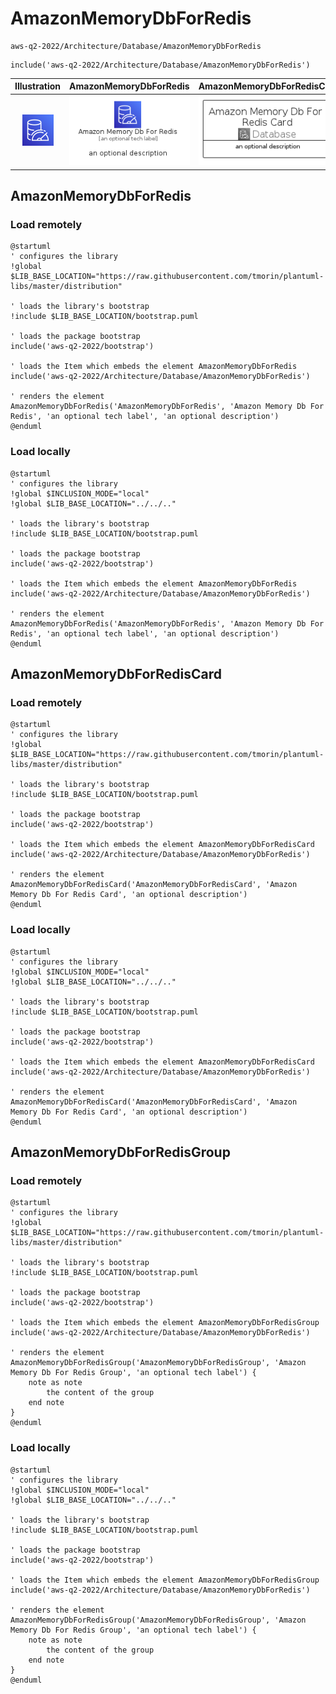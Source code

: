 # AmazonMemoryDbForRedis


```text
aws-q2-2022/Architecture/Database/AmazonMemoryDbForRedis
```

```text
include('aws-q2-2022/Architecture/Database/AmazonMemoryDbForRedis')
```



| Illustration | AmazonMemoryDbForRedis | AmazonMemoryDbForRedisCard | AmazonMemoryDbForRedisGroup |
| :---: | :---: | :---: | :---: |
| ![illustration for Illustration](../../../aws-q2-2022/Architecture/Database/AmazonMemoryDbForRedis.png) | ![illustration for AmazonMemoryDbForRedis](../../../aws-q2-2022/Architecture/Database/AmazonMemoryDbForRedis.Local.png) | ![illustration for AmazonMemoryDbForRedisCard](../../../aws-q2-2022/Architecture/Database/AmazonMemoryDbForRedisCard.Local.png) | ![illustration for AmazonMemoryDbForRedisGroup](../../../aws-q2-2022/Architecture/Database/AmazonMemoryDbForRedisGroup.Local.png) |




## AmazonMemoryDbForRedis

### Load remotely
```plantuml
@startuml
' configures the library
!global $LIB_BASE_LOCATION="https://raw.githubusercontent.com/tmorin/plantuml-libs/master/distribution"

' loads the library's bootstrap
!include $LIB_BASE_LOCATION/bootstrap.puml

' loads the package bootstrap
include('aws-q2-2022/bootstrap')

' loads the Item which embeds the element AmazonMemoryDbForRedis
include('aws-q2-2022/Architecture/Database/AmazonMemoryDbForRedis')

' renders the element
AmazonMemoryDbForRedis('AmazonMemoryDbForRedis', 'Amazon Memory Db For Redis', 'an optional tech label', 'an optional description')
@enduml
```

### Load locally
```plantuml
@startuml
' configures the library
!global $INCLUSION_MODE="local"
!global $LIB_BASE_LOCATION="../../.."

' loads the library's bootstrap
!include $LIB_BASE_LOCATION/bootstrap.puml

' loads the package bootstrap
include('aws-q2-2022/bootstrap')

' loads the Item which embeds the element AmazonMemoryDbForRedis
include('aws-q2-2022/Architecture/Database/AmazonMemoryDbForRedis')

' renders the element
AmazonMemoryDbForRedis('AmazonMemoryDbForRedis', 'Amazon Memory Db For Redis', 'an optional tech label', 'an optional description')
@enduml
```

## AmazonMemoryDbForRedisCard

### Load remotely
```plantuml
@startuml
' configures the library
!global $LIB_BASE_LOCATION="https://raw.githubusercontent.com/tmorin/plantuml-libs/master/distribution"

' loads the library's bootstrap
!include $LIB_BASE_LOCATION/bootstrap.puml

' loads the package bootstrap
include('aws-q2-2022/bootstrap')

' loads the Item which embeds the element AmazonMemoryDbForRedisCard
include('aws-q2-2022/Architecture/Database/AmazonMemoryDbForRedis')

' renders the element
AmazonMemoryDbForRedisCard('AmazonMemoryDbForRedisCard', 'Amazon Memory Db For Redis Card', 'an optional description')
@enduml
```

### Load locally
```plantuml
@startuml
' configures the library
!global $INCLUSION_MODE="local"
!global $LIB_BASE_LOCATION="../../.."

' loads the library's bootstrap
!include $LIB_BASE_LOCATION/bootstrap.puml

' loads the package bootstrap
include('aws-q2-2022/bootstrap')

' loads the Item which embeds the element AmazonMemoryDbForRedisCard
include('aws-q2-2022/Architecture/Database/AmazonMemoryDbForRedis')

' renders the element
AmazonMemoryDbForRedisCard('AmazonMemoryDbForRedisCard', 'Amazon Memory Db For Redis Card', 'an optional description')
@enduml
```

## AmazonMemoryDbForRedisGroup

### Load remotely
```plantuml
@startuml
' configures the library
!global $LIB_BASE_LOCATION="https://raw.githubusercontent.com/tmorin/plantuml-libs/master/distribution"

' loads the library's bootstrap
!include $LIB_BASE_LOCATION/bootstrap.puml

' loads the package bootstrap
include('aws-q2-2022/bootstrap')

' loads the Item which embeds the element AmazonMemoryDbForRedisGroup
include('aws-q2-2022/Architecture/Database/AmazonMemoryDbForRedis')

' renders the element
AmazonMemoryDbForRedisGroup('AmazonMemoryDbForRedisGroup', 'Amazon Memory Db For Redis Group', 'an optional tech label') {
    note as note
        the content of the group
    end note
}
@enduml
```

### Load locally
```plantuml
@startuml
' configures the library
!global $INCLUSION_MODE="local"
!global $LIB_BASE_LOCATION="../../.."

' loads the library's bootstrap
!include $LIB_BASE_LOCATION/bootstrap.puml

' loads the package bootstrap
include('aws-q2-2022/bootstrap')

' loads the Item which embeds the element AmazonMemoryDbForRedisGroup
include('aws-q2-2022/Architecture/Database/AmazonMemoryDbForRedis')

' renders the element
AmazonMemoryDbForRedisGroup('AmazonMemoryDbForRedisGroup', 'Amazon Memory Db For Redis Group', 'an optional tech label') {
    note as note
        the content of the group
    end note
}
@enduml
```

